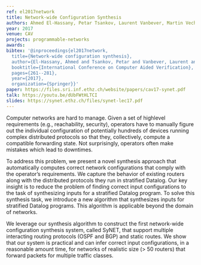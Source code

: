```yaml
---
ref: el2017network
title: Network-wide Configuration Synthesis 
authors: Ahmed El-Hassany, Petar Tsankov, Laurent Vanbever, Martin Vechev
year: 2017
venue: CAV
projects: programmable-networks
awards:
bibtex: '@inproceedings{el2017network,
  title={Network-wide configuration synthesis},
  author={El-Hassany, Ahmed and Tsankov, Petar and Vanbever, Laurent and Vechev, Martin},
  booktitle={International Conference on Computer Aided Verification},
  pages={261--281},
  year={2017},
  organization={Springer}}'
paper: https://files.sri.inf.ethz.ch/website/papers/cav17-synet.pdf
talk: https://youtu.be/dUbFWtHLTCI
slides: https://synet.ethz.ch/files/synet-lec17.pdf
---
```


Computer networks are hard to manage. Given a set of highlevel requirements (e.g., reachability, security), operators have to manually figure out the individual configuration of potentially hundreds of devices running complex distributed protocols so that they, collectively, compute a compatible forwarding state. Not surprisingly, operators often make mistakes which lead to downtimes.

To address this problem, we present a novel synthesis approach that automatically computes correct network configurations that comply with the operator’s requirements. We capture the behavior of existing routers along with the distributed protocols they run in stratified Datalog. Our key insight is to reduce the problem of finding correct input configurations to the task of synthesizing inputs for a stratified Datalog program.
To solve this synthesis task, we introduce a new algorithm that synthesizes inputs for stratified Datalog programs. This algorithm is applicable beyond the domain of networks.

We leverage our synthesis algorithm to construct the first network-wide configuration synthesis system, called SyNET, that support multiple interacting routing protocols (OSPF and BGP) and static routes. We show that our system is practical and can infer correct input configurations, in a reasonable amount time, for networks of realistic size (> 50 routers) that forward packets for multiple traffic classes.
